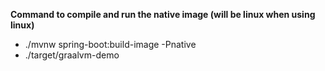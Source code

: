 **Command to compile and run the native image (will be linux when using linux)**
- ./mvnw spring-boot:build-image -Pnative
- ./target/graalvm-demo
